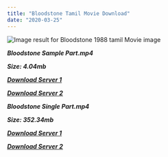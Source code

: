 ```yaml
---
title: "Bloodstone Tamil Movie Download"
date: "2020-03-25"
---
```


![Image result for Bloodstone 1988 tamil Movie image](https://i.pinimg.com/originals/40/a8/35/40a8351b33d9fcf294cf92d24fa0c3aa.jpg)

**_Bloodstone Sample Part.mp4_**

**_Size: 4.04mb_**

**_[Download Server 1](http://b5.wetransfer.vip/files/{6f622526c29ee360cda5b2e87a916054ceacd5b4cb5e41dd1b031440e2d63f02}20Actor{6f622526c29ee360cda5b2e87a916054ceacd5b4cb5e41dd1b031440e2d63f02}20Hits{6f622526c29ee360cda5b2e87a916054ceacd5b4cb5e41dd1b031440e2d63f02}20Collection/Rajinikanth{6f622526c29ee360cda5b2e87a916054ceacd5b4cb5e41dd1b031440e2d63f02}20Movies{6f622526c29ee360cda5b2e87a916054ceacd5b4cb5e41dd1b031440e2d63f02}20Collection/Rajinikanth{6f622526c29ee360cda5b2e87a916054ceacd5b4cb5e41dd1b031440e2d63f02}20Classic{6f622526c29ee360cda5b2e87a916054ceacd5b4cb5e41dd1b031440e2d63f02}20Collection/Bloodstone{6f622526c29ee360cda5b2e87a916054ceacd5b4cb5e41dd1b031440e2d63f02}20(1988)/Bloodstone{6f622526c29ee360cda5b2e87a916054ceacd5b4cb5e41dd1b031440e2d63f02}20{6f622526c29ee360cda5b2e87a916054ceacd5b4cb5e41dd1b031440e2d63f02}20Sample{6f622526c29ee360cda5b2e87a916054ceacd5b4cb5e41dd1b031440e2d63f02}20HD.mp4)_**

**_[Download Server 2](http://b5.wetransfer.vip/files/{6f622526c29ee360cda5b2e87a916054ceacd5b4cb5e41dd1b031440e2d63f02}20Actor{6f622526c29ee360cda5b2e87a916054ceacd5b4cb5e41dd1b031440e2d63f02}20Hits{6f622526c29ee360cda5b2e87a916054ceacd5b4cb5e41dd1b031440e2d63f02}20Collection/Rajinikanth{6f622526c29ee360cda5b2e87a916054ceacd5b4cb5e41dd1b031440e2d63f02}20Movies{6f622526c29ee360cda5b2e87a916054ceacd5b4cb5e41dd1b031440e2d63f02}20Collection/Rajinikanth{6f622526c29ee360cda5b2e87a916054ceacd5b4cb5e41dd1b031440e2d63f02}20Classic{6f622526c29ee360cda5b2e87a916054ceacd5b4cb5e41dd1b031440e2d63f02}20Collection/Bloodstone{6f622526c29ee360cda5b2e87a916054ceacd5b4cb5e41dd1b031440e2d63f02}20(1988)/Bloodstone{6f622526c29ee360cda5b2e87a916054ceacd5b4cb5e41dd1b031440e2d63f02}20{6f622526c29ee360cda5b2e87a916054ceacd5b4cb5e41dd1b031440e2d63f02}20Sample{6f622526c29ee360cda5b2e87a916054ceacd5b4cb5e41dd1b031440e2d63f02}20HD.mp4)_**

**_Bloodstone Single Part.mp4_**

**_Size: 352.34mb_**

**_[Download Server 1](http://b5.wetransfer.vip/files/{6f622526c29ee360cda5b2e87a916054ceacd5b4cb5e41dd1b031440e2d63f02}20Actor{6f622526c29ee360cda5b2e87a916054ceacd5b4cb5e41dd1b031440e2d63f02}20Hits{6f622526c29ee360cda5b2e87a916054ceacd5b4cb5e41dd1b031440e2d63f02}20Collection/Rajinikanth{6f622526c29ee360cda5b2e87a916054ceacd5b4cb5e41dd1b031440e2d63f02}20Movies{6f622526c29ee360cda5b2e87a916054ceacd5b4cb5e41dd1b031440e2d63f02}20Collection/Rajinikanth{6f622526c29ee360cda5b2e87a916054ceacd5b4cb5e41dd1b031440e2d63f02}20Classic{6f622526c29ee360cda5b2e87a916054ceacd5b4cb5e41dd1b031440e2d63f02}20Collection/Bloodstone{6f622526c29ee360cda5b2e87a916054ceacd5b4cb5e41dd1b031440e2d63f02}20(1988)/Bloodstone{6f622526c29ee360cda5b2e87a916054ceacd5b4cb5e41dd1b031440e2d63f02}20{6f622526c29ee360cda5b2e87a916054ceacd5b4cb5e41dd1b031440e2d63f02}20Single{6f622526c29ee360cda5b2e87a916054ceacd5b4cb5e41dd1b031440e2d63f02}20Part{6f622526c29ee360cda5b2e87a916054ceacd5b4cb5e41dd1b031440e2d63f02}20HD.mp4)_**

**_[Download Server 2](http://b5.wetransfer.vip/files/{6f622526c29ee360cda5b2e87a916054ceacd5b4cb5e41dd1b031440e2d63f02}20Actor{6f622526c29ee360cda5b2e87a916054ceacd5b4cb5e41dd1b031440e2d63f02}20Hits{6f622526c29ee360cda5b2e87a916054ceacd5b4cb5e41dd1b031440e2d63f02}20Collection/Rajinikanth{6f622526c29ee360cda5b2e87a916054ceacd5b4cb5e41dd1b031440e2d63f02}20Movies{6f622526c29ee360cda5b2e87a916054ceacd5b4cb5e41dd1b031440e2d63f02}20Collection/Rajinikanth{6f622526c29ee360cda5b2e87a916054ceacd5b4cb5e41dd1b031440e2d63f02}20Classic{6f622526c29ee360cda5b2e87a916054ceacd5b4cb5e41dd1b031440e2d63f02}20Collection/Bloodstone{6f622526c29ee360cda5b2e87a916054ceacd5b4cb5e41dd1b031440e2d63f02}20(1988)/Bloodstone{6f622526c29ee360cda5b2e87a916054ceacd5b4cb5e41dd1b031440e2d63f02}20{6f622526c29ee360cda5b2e87a916054ceacd5b4cb5e41dd1b031440e2d63f02}20Single{6f622526c29ee360cda5b2e87a916054ceacd5b4cb5e41dd1b031440e2d63f02}20Part{6f622526c29ee360cda5b2e87a916054ceacd5b4cb5e41dd1b031440e2d63f02}20HD.mp4)_**
